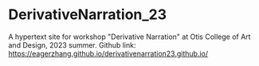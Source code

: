 # DerivativeNarration_23
A hypertext site for workshop "Derivative Narration" at Otis College of Art and Design, 2023 summer.
Github link: https://eagerzhang.github.io/derivativenarration23.github.io/
